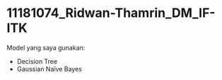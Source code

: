 # 11181074_Ridwan-Thamrin_DM_IF-ITK

Model yang saya gunakan:

- Decision Tree
- Gaussian Naïve Bayes
